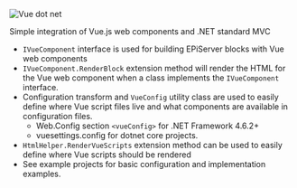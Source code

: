 ![Vue dot net](https://raw.githubusercontent.com/wpatter6/vue-dotnet/master/vue-dotnet-icon.png)

Simple integration of Vue.js web components and .NET standard MVC

- `IVueComponent` interface is used for building EPiServer blocks with Vue web components
- `IVueComponent.RenderBlock` extension method will render the HTML for the Vue web component when a class implements the `IVueComponent` interface.
- Configuration transform and `VueConfig` utility class are used to easily define where Vue script files live and what components are available in configuration files.
	- Web.Config section `<vueConfig>` for .NET Framework 4.6.2+
	- vuesettings.config for dotnet core projects.
- `HtmlHelper.RenderVueScripts` extension method can be used to easily define where Vue scripts should be rendered
- See example projects for basic configuration and implementation examples.
